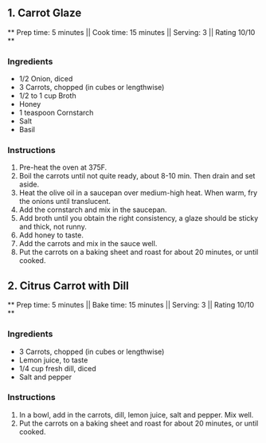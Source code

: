 ## 1. Carrot Glaze

** Prep time: 5 minutes || Cook time: 15 minutes || Serving: 3 || Rating 10/10 **

### Ingredients

- 1/2 Onion, diced 
- 3 Carrots, chopped (in cubes or lengthwise)
- 1/2 to 1 cup Broth
- Honey
- 1 teaspoon Cornstarch
- Salt
- Basil

### Instructions
1. Pre-heat the oven at 375F.
2. Boil the carrots until not quite ready, about 8-10 min. Then drain and set aside.
3. Heat the olive oil in a saucepan over medium-high heat. When warm, fry the onions until translucent. 
4. Add the cornstarch and mix in the saucepan. 
5. Add broth until you obtain the right consistency, a glaze should be sticky and thick, not runny. 
6. Add honey to taste. 
7. Add the carrots and mix in the sauce well. 
8. Put the carrots on a baking sheet and roast for about 20 minutes, or until cooked.

## 2. Citrus Carrot with Dill 

** Prep time: 5 minutes || Bake time: 15 minutes || Serving: 3 || Rating 10/10 **

### Ingredients

- 3 Carrots, chopped (in cubes or lengthwise)
- Lemon juice, to taste
- 1/4 cup fresh dill, diced
- Salt and pepper

### Instructions

1. In a bowl, add in the carrots, dill, lemon juice, salt and pepper. Mix well.
2. Put the carrots on a baking sheet and roast for about 20 minutes, or until cooked.
